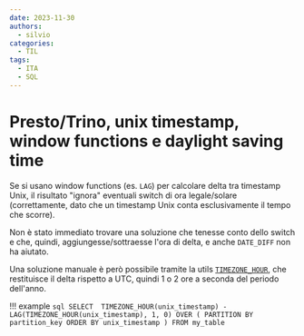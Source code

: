 ```yaml
---
date: 2023-11-30
authors:
  - silvio
categories:
  - TIL
tags:
  - ITA
  - SQL
---
```


# Presto/Trino, unix timestamp, window functions e daylight saving time

Se si usano window functions (es. `LAG`) per calcolare delta tra timestamp Unix, il risultato "ignora" eventuali switch di ora legale/solare (correttamente, dato che un timestamp Unix conta esclusivamente il tempo che scorre).

<!-- more -->

Non è stato immediato trovare una soluzione che tenesse conto dello switch e che, quindi, aggiungesse/sottraesse l'ora di delta, e anche `DATE_DIFF` non ha aiutato.

Una soluzione manuale è però possibile tramite la utils [`TIMEZONE_HOUR`](https://prestodb.io/docs/current/functions/datetime.html#convenience-extraction-functions), che restituisce il delta rispetto a UTC, quindi 1 o 2 ore a seconda del periodo dell'anno.

!!! example
    ```sql
    SELECT 
      TIMEZONE_HOUR(unix_timestamp) - LAG(TIMEZONE_HOUR(unix_timestamp), 1, 0) OVER (
        PARTITION BY partition_key
        ORDER BY unix_timestamp
      )
    FROM my_table
    ```
